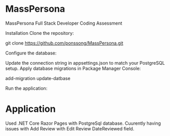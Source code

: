 # MassPersona
MassPersona Full Stack  Developer Coding Assessment

Installation
Clone the repository:

git clone
https://github.com/ponssong/MassPersona.git

Configure the database:

Update the connection string in appsettings.json to match your PostgreSQL setup.
Apply database migrations in Package Manager Console:

add-migration
update-datbase


Run the application:

# Application
Used .NET Core Razor Pages with PostgreSql database.
Cuurently having issues with Add Review with Edit Review DateReviewed field.


